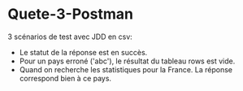 # Quete-3-Postman
3 scénarios de test avec JDD en csv:
  - Le statut de la réponse est en succès.
  - Pour un pays erroné ('abc'), le résultat du tableau rows est vide.
  - Quand on recherche les statistiques pour la France. La réponse correspond bien à ce pays.
